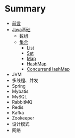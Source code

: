 # Summary

* [前言](README.md)
* [Java基础](Java基础/README.md)
  - [数组](Java基础/数组.md)
  - [集合](Java基础/集合/集合.md)
    - [List](Java基础/集合/List.md)
    - [Set](Java基础/集合/Set.md)
    - [Map](Java基础/集合/Map.md)
    - [HashMap](Java基础/集合/HashMap.md)
    - [ConcurrentHashMap](Java基础/集合/ConcurrentHashMap.md)
* JVM
* 多线程、并发
* Spring
* Mybatis
* MySQL
* RabbitMQ
* Redis
* Kafka
* Zookeeper
* 设计模式
* 网络


